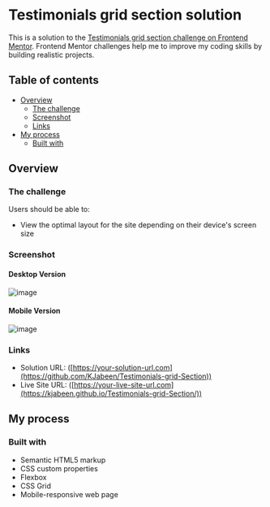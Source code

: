 # Testimonials grid section solution

This is a solution to the [Testimonials grid section challenge on Frontend Mentor](https://www.frontendmentor.io/challenges/testimonials-grid-section-Nnw6J7Un7). Frontend Mentor challenges help me to improve my coding skills by building realistic projects. 

## Table of contents

- [Overview](#overview)
  - [The challenge](#the-challenge)
  - [Screenshot](#screenshot)
  - [Links](#links)
- [My process](#my-process)
  - [Built with](#built-with)

## Overview

### The challenge

Users should be able to:

- View the optimal layout for the site depending on their device's screen size

### Screenshot

#### Desktop Version

![image](https://github.com/KJabeen/Testimonials-grid-Section/assets/126177876/c6bd0fdd-bd8c-4b7e-af81-a953c68f33b1)

#### Mobile Version

![image](https://github.com/KJabeen/Testimonials-grid-Section/assets/126177876/86606b2b-4000-4393-a5ca-def979836690)

### Links

- Solution URL:  ([https://your-solution-url.com](https://github.com/KJabeen/Testimonials-grid-Section))
- Live Site URL: ([https://your-live-site-url.com](https://kjabeen.github.io/Testimonials-grid-Section/))

## My process

### Built with

- Semantic HTML5 markup
- CSS custom properties
- Flexbox
- CSS Grid
- Mobile-responsive web page

